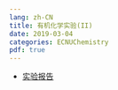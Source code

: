 ```yaml
---
lang: zh-CN
title: 有机化学实验(II)
date: 2019-03-04
categories: ECNUChemistry
pdf: true
---
```

* [实验报告](https://njzjz.coding.net/api/share/download/eb1d0a6a-220d-40ac-a256-e52167e126d6)